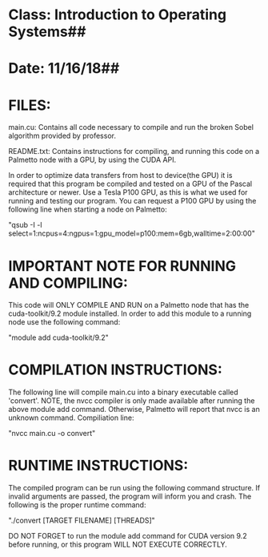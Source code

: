 # Class:        Introduction to Operating Systems##
# Date:         11/16/18##

# FILES:
main.cu: Contains all code necessary to compile and run the broken Sobel algorithm provided by professor. 

README.txt: Contains instructions for compiling, and running this code on a Palmetto node with a GPU, by using the CUDA API.


In order to optimize data transfers from host to device(the GPU) it is required that this program be compiled and tested on a GPU of the Pascal architecture or newer. Use a Tesla P100 GPU, as this is what we used for running and testing our program. You can request a P100 GPU by using the following line when starting a node on Palmetto: 

"qsub -I  -l select=1:ncpus=4:ngpus=1:gpu_model=p100:mem=6gb,walltime=2:00:00"


# IMPORTANT NOTE FOR RUNNING AND COMPILING:
This code will ONLY COMPILE AND RUN on a Palmetto node that has the cuda-toolkit/9.2 module installed. In order to add this module to a running node use the following command:

"module add cuda-toolkit/9.2"


# COMPILATION INSTRUCTIONS:
The following line will compile main.cu into a binary executable called 'convert'. NOTE, the nvcc compiler is only made available after running the above module add command. Otherwise, Palmetto will report that nvcc is an unknown command. Compiliation line:

"nvcc main.cu -o convert"


# RUNTIME INSTRUCTIONS:
The compiled program can be run using the following command structure. If invalid arguments are passed, the program will inform you and crash. The following is the proper runtime command:

"./convert [TARGET FILENAME] [THREADS]"

DO NOT FORGET to run the module add command for CUDA version 9.2 before running, or this program WILL NOT EXECUTE CORRECTLY.
